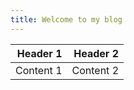 ```yaml
---
title: Welcome to my blog
---
```


| Header 1 | Header 2 |
|---------:|---------:|
| Content 1| Content 2|

